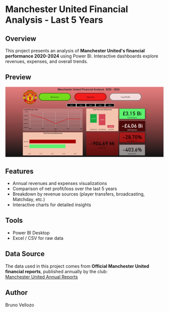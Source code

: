 # Manchester United Financial Analysis - Last 5 Years

## Overview
This project presents an analysis of **Manchester United's financial performance 2020-2024** using Power BI. Interactive dashboards explore revenues, expenses, and overall trends.

## Preview
![Dashboard Screenshot](./mutd_power_bi.png)

## Features
- Annual revenues and expenses visualizations  
- Comparison of net profit/loss over the last 5 years  
- Breakdown by revenue sources (player transfers, broadcasting, Matchday, etc.)  
- Interactive charts for detailed insights  

## Tools
- Power BI Desktop  
- Excel / CSV for raw data

## Data Source
The data used in this project comes from **Official Manchester United financial reports**, published annually by the club:  
[Manchester United Annual Reports](https://ir.manutd.com/financial-information/annual-reports)

## Author
Bruno Vellozo
